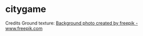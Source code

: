 # citygame
 
Credits
Ground texture: <a href="https://www.freepik.com/free-photos-vectors/background">Background photo created by freepik - www.freepik.com</a>

